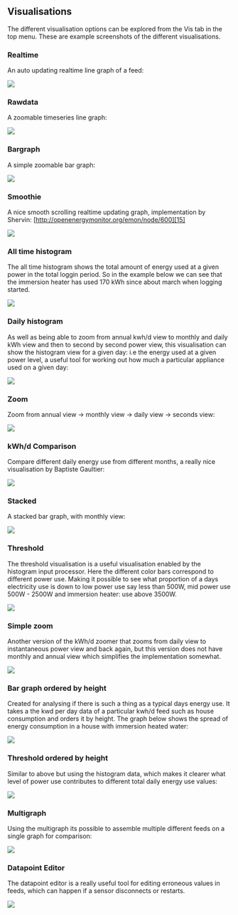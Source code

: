 ## Visualisations

The different visualisation options can be explored from the Vis tab in the top menu. These are example screenshots of the different visualisations.

### Realtime

An auto updating realtime line graph of a feed:

![](files/visualisations/realtime.png)

### Rawdata

A zoomable timeseries line graph:

![](files/visualisations/realpower.png)

### Bargraph

A simple zoomable bar graph:

![](files/visualisations/bargraph_0.png)

### Smoothie

A nice smooth scrolling realtime updating graph, implementation by Shervin: [http://openenergymonitor.org/emon/node/600][15]

![](files/visualisations/smoothie_0.png)

### All time histogram

The all time histogram shows the total amount of energy used at a given power in the total loggin period. So in the example below we can see that the immersion heater has used 170 kWh since about march when logging started.

![](files/visualisations/alltimehistogram.png)

### Daily histogram

As well as being able to zoom from annual kwh/d view to monthly and daily kWh view and then to second by second power view, this visualisation can show the histogram view for a given day: i.e the energy used at a given power level, a useful tool for working out how much a particular appliance used on a given day:

![](files/visualisations/dailyhisto.png)

### Zoom

Zoom from annual view -\> monthly view -\> daily view -\> seconds view:

![](files/visualisations/zoomA.png)

### kWh/d Comparison

Compare different daily energy use from different months, a really nice visualisation by Baptiste Gaultier:

![](files/visualisations/Comparison.png)

### Stacked

A stacked bar graph, with monthly view:

![](files/visualisations/stacked_0.png)

### Threshold

The threshold visualisation is a useful visualisation enabled by the histogram input processor. Here the different color bars correspond to different power use. Making it possible to see what proportion of a days electricity use is down to low power use say less than 500W, mid power use 500W - 2500W and immersion heater: use above 3500W.

![](files/visualisations/threshold_0.png)

### Simple zoom

Another version of the kWh/d zoomer that zooms from daily view to instantaneous power view and back again, but this version does not have monthly and annual view which simplifies the implementation somewhat.

![](files/visualisations/szooma.png)

### Bar graph ordered by height

Created for analysing if there is such a thing as a typical days energy use. It takes a the kwd per day data of a particular kwh/d feed such as house consumption and orders it by height. The graph below shows the spread of energy consumption in a house with immersion heated water:

![](files/visualisations/kwhorder.png)

### Threshold ordered by height

Similar to above but using the histogram data, which makes it clearer what level of power use contributes to different total daily energy use values:

![](files/visualisations/threshold_order.png)

### Multigraph
Using the multigraph its possible to assemble multiple different feeds on a single graph for comparison:

![](files/visualisations/multigraph.png)

### Datapoint Editor

The datapoint editor is a really useful tool for editing erroneous values in feeds, which can happen if a sensor disconnects or restarts. 

![](files/visualisations/datapoint_editor.png)

